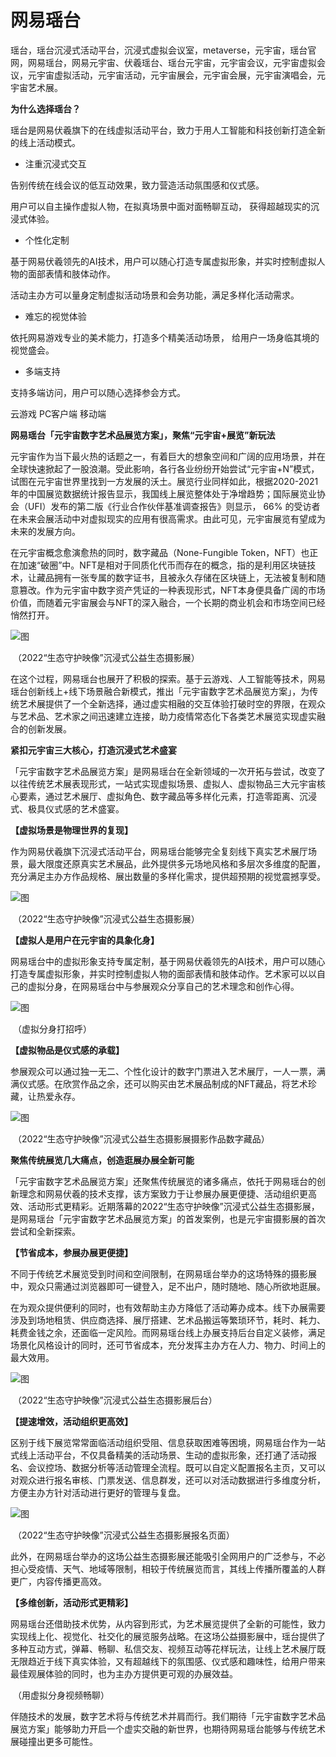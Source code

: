 # 网易瑶台


瑶台，瑶台沉浸式活动平台，沉浸式虚拟会议室，metaverse，元宇宙，瑶台官网，网易瑶台，网易元宇宙、伏羲瑶台、瑶台元宇宙，元宇宙会议，元宇宙虚拟会议，元宇宙虚拟活动，元宇宙活动，元宇宙展会，元宇宙会展，元宇宙演唱会，元宇宙艺术展。

**为什么选择瑶台？**

瑶台是网易伏羲旗下的在线虚拟活动平台，致力于用人工智能和科技创新打造全新的线上活动模式。

- 注重沉浸式交互

告别传统在线会议的低互动效果，致力营造活动氛围感和仪式感。

用户可以自主操作虚拟人物，在拟真场景中面对面畅聊互动， 获得超越现实的沉浸式体验。

- 个性化定制

基于网易伏羲领先的AI技术，用户可以随心打造专属虚拟形象，并实时控制虚拟人物的面部表情和肢体动作。

活动主办方可以量身定制虚拟活动场景和会务功能，满足多样化活动需求。

- 难忘的视觉体验

依托网易游戏专业的美术能力，打造多个精美活动场景， 给用户一场身临其境的视觉盛会。

- 多端支持

支持多端访问，用户可以随心选择参会方式。

云游戏  PC客户端  移动端

**网易瑶台「元宇宙数字艺术品展览方案」，聚焦“元宇宙+展览”新玩法**

元宇宙作为当下最火热的话题之一，有着巨大的想象空间和广阔的应用场景，并在全球快速掀起了一股浪潮。受此影响，各行各业纷纷开始尝试“元宇宙+N”模式，试图在元宇宙世界里找到一方发展的沃土。展览行业同样如此，根据2020-2021年的中国展览数据统计报告显示，我国线上展览整体处于净增趋势；国际展览业协会（UFI）发布的第二版《行业合作伙伴基准调查报告》则显示， 66% 的受访者在未来会展活动中对虚拟现实的应用有很高需求。由此可见，元宇宙展览有望成为未来的发展方向。

在元宇宙概念愈演愈热的同时，数字藏品（None-Fungible Token，NFT）也正在加速“破圈”中。NFT是相对于同质化代币而存在的概念，指的是利用区块链技术，让藏品拥有一张专属的数字证书，且被永久存储在区块链上，无法被复制和随意篡改。作为元宇宙中数字资产凭证的一种表现形式，NFT本身便具备广阔的市场价值，而随着元宇宙展会与NFT的深入融合，一个长期的商业机会和市场空间已经悄然打开。

![图](https://pics6.baidu.com/feed/48540923dd54564e747e3833e497e188d1584f71.jpeg?token=2541be5079a233c2cd8bb3af231a320e)

​                                                       （2022“生态守护映像”沉浸式公益生态摄影展）

在这个过程，网易瑶台也展开了积极的探索。基于云游戏、人工智能等技术，网易瑶台创新线上+线下场景融合新模式，推出「元宇宙数字艺术品展览方案」，为传统艺术展提供了一个全新选择，通过虚实相融的交互体验打破时空的界限，在观众与艺术品、艺术家之间迅速建立连接，助力疫情常态化下各类艺术展览实现虚实融合的创新发展。

**紧扣元宇宙三大核心，打造沉浸式艺术盛宴**

「元宇宙数字艺术品展览方案」是网易瑶台在全新领域的一次开拓与尝试，改变了以往传统艺术展表现形式，一站式实现虚拟场景、虚拟人、虚拟物品三大元宇宙核心要素，通过艺术展厅、虚拟角色、数字藏品等多样化元素，打造零距离、沉浸式、极具仪式感的艺术盛宴。

**【虚拟场景是物理世界的复现】**

作为网易伏羲旗下沉浸式活动平台，网易瑶台能够完全复刻线下真实艺术展厅场景，最大限度还原真实艺术展品，此外提供多元场地风格和多层次多维度的配置，充分满足主办方作品规格、展出数量的多样化需求，提供超预期的视觉震撼享受。

![图](https://pics6.baidu.com/feed/b21bb051f8198618d9bfe2e922a453798ad4e6b3.jpeg?token=04c5c6aa07cb1003d53b65791ce14b07)

​                                                    （2022“生态守护映像”沉浸式公益生态摄影展）

**【虚拟人是用户在元宇宙的具象化身】**

网易瑶台中的虚拟形象支持专属定制，基于网易伏羲领先的AI技术，用户可以随心打造专属虚拟形象，并实时控制虚拟人物的面部表情和肢体动作。艺术家可以以自己的虚拟分身，在网易瑶台中与参展观众分享自己的艺术理念和创作心得。

![图](https://pics7.baidu.com/feed/f636afc379310a5598511031e00c3ea383261055.jpeg?token=98128caac233fa4ed8b6682d7d2dc200)

​                                                                              （虚拟分身打招呼）

**【虚拟物品是仪式感的承载】**

参展观众可以通过独一无二、个性化设计的数字门票进入艺术展厅，一人一票，满满仪式感。在欣赏作品之余，还可以购买由艺术展品制成的NFT藏品，将艺术珍藏，让热爱永存。

![图](https://pics3.baidu.com/feed/5366d0160924ab185c69ed5a6bb39bc77b890b37.jpeg?token=583e25c4c726b7f143630bf748060d5e)

​                                  （2022“生态守护映像”沉浸式公益生态摄影展摄影作品数字藏品）

**聚焦传统展览几大痛点，创造逛展办展全新可能**

「元宇宙数字艺术品展览方案」还聚焦传统展览的诸多痛点，依托于网易瑶台的创新理念和网易伏羲的技术支撑，该方案致力于让参展办展更便捷、活动组织更高效、活动形式更精彩。近期落幕的2022“生态守护映像”沉浸式公益生态摄影展，是网易瑶台「元宇宙数字艺术品展览方案」的首发案例，也是元宇宙摄影展的首次尝试和全新探索。

**【节省成本，参展办展更便捷】**

不同于传统艺术展览受到时间和空间限制，在网易瑶台举办的这场特殊的摄影展中，观众只需通过浏览器即可一键登入，足不出户，随时随地、随心所欲地逛展。

在为观众提供便利的同时，也有效帮助主办方降低了活动筹办成本。线下办展需要涉及到场地租赁、供应商选择、展厅搭建、艺术品搬运等繁琐环节，耗时、耗力、耗费金钱之余，还面临一定风险。而网易瑶台线上办展支持后台自定义装修，满足场景化风格设计的同时，还可节省成本，充分发挥主办方在人力、物力、时间上的最大效用。

![图](https://pics5.baidu.com/feed/cf1b9d16fdfaaf5144f24a09d21de9e4f11f7ac3.jpeg?token=d7081108660ef97114f827c1b07aa4cf)

​                                               （2022“生态守护映像”沉浸式公益生态摄影展后台）

**【提速增效，活动组织更高效】**

区别于线下展览常常面临活动组织受阻、信息获取困难等困境，网易瑶台作为一站式线上活动平台，不仅具备精美的活动场景、生动的虚拟形象，还打通了活动报名、会议控场、数据分析等活动管理全流程。既可以自定义配置报名主页，又可以对观众进行报名审核、门票发送、信息群发，还可以对活动数据进行多维度分析，方便主办方针对活动进行更好的管理与复盘。

![图](https://pics7.baidu.com/feed/63d9f2d3572c11df233a43f53b6e1fdaf503c2d5.jpeg?token=13c20d93aa06c95f2206011e2f6b8bc4)

​                                           （2022“生态守护映像”沉浸式公益生态摄影展报名页面）

此外，在网易瑶台举办的这场公益生态摄影展还能吸引全网用户的广泛参与，不必担心受疫情、天气、地域等限制，相较于传统展览而言，其线上传播所覆盖的人群更广，内容传播更高效。

**【多维创新，活动形式更精彩】**

网易瑶台还借助技术优势，从内容到形式，为艺术展览提供了全新的可能性，致力实现线上化、视觉化、社交化的展览服务战略。在这场公益摄影展中，瑶台提供了多种互动方式，弹幕、畅聊、私信交友、视频互动等花样玩法，让线上艺术展厅既无限趋近于线下真实体验，又有超越线下的氛围感、仪式感和趣味性，给用户带来最佳观展体验的同时，也为主办方提供更可观的办展效益。

​                                                                       （用虚拟分身视频畅聊）

伴随技术的发展，数字艺术将与传统艺术并肩而行。我们期待「元宇宙数字艺术品展览方案」能够助力开启一个虚实交融的新世界，也期待网易瑶台能够与传统艺术展碰撞出更多可能性。
